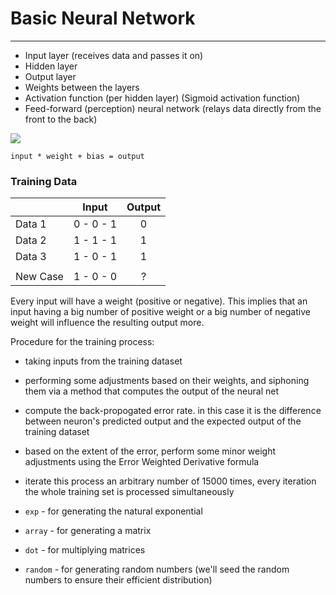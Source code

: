 # Basic Neural Network
---
- Input layer (receives data and passes it on)
- Hidden layer
- Output layer
- Weights between the layers
- Activation function (per hidden layer) (Sigmoid activation function)
- Feed-forward (perception) neural network (relays data directly from the front to the back)


 ![](https://www.kdnuggets.com/wp-content/uploads/simple-neural-network.png)

`input * weight + bias = output`


### Training Data
|          | Input       |  Output |
|:---------|:-----------:|:-------:|
| Data 1   |  0 - 0 - 1  |    0    |
| Data 2   |  1 - 1 - 1  |    1    |
| Data 3   |  1 - 0 - 1  |    1    |
|          |             |         |
| New Case |  1 - 0 - 0  |    ?    |

Every input will have a weight (positive or negative).
This implies that an input having a big number of positive weight or a big number of negative weight will influence the resulting output more.

Procedure for the training process:
- taking inputs from the training dataset
- performing some adjustments based on their weights, and siphoning them via a method that computes the output of the neural net

- compute the back-propogated error rate. in this case it is the difference between neuron's predicted output and the expected output of the training dataset
- based on the extent of the error, perform some minor weight adjustments using the Error Weighted Derivative formula
- iterate this process an arbitrary number of 15000 times, every iteration the whole training set is processed simultaneously


- `exp`    - for generating the natural exponential
- `array`  - for generating a matrix
- `dot`    - for multiplying matrices
- `random` - for generating random numbers (we'll seed the random numbers to ensure their efficient distribution)
